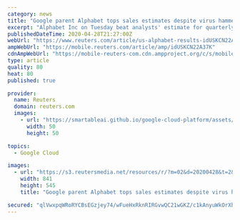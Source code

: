 ```yaml
---
category: news
title: "Google parent Alphabet tops sales estimates despite virus hammering economy"
excerpt: "Alphabet Inc on Tuesday beat analysts' estimate for quarterly revenue as its Google unit experienced a smaller drop-off in advertiser spending than had been anticipated given economic concerns related to the novel coronavirus."
publishedDateTime: 2020-04-28T21:27:00Z
webUrl: "https://www.reuters.com/article/us-alphabet-results-idUSKCN22A37K"
ampWebUrl: "https://mobile.reuters.com/article/amp/idUSKCN22A37K"
cdnAmpWebUrl: "https://mobile-reuters-com.cdn.ampproject.org/c/s/mobile.reuters.com/article/amp/idUSKCN22A37K"
type: article
quality: 80
heat: 80
published: true

provider:
  name: Reuters
  domain: reuters.com
  images:
    - url: "https://smartableai.github.io/google-cloud-platform/assets/images/organizations/reuters.com-50x50.jpg"
      width: 50
      height: 50

topics:
  - Google Cloud

images:
  - url: "https://s3.reutersmedia.net/resources/r/?m=02&d=20200428&t=2&i=1516782288&w=&fh=545px&fw=&ll=&pl=&sq=&r=LYNXNPEG3R28N"
    width: 841
    height: 545
    title: "Google parent Alphabet tops sales estimates despite virus hammering economy"

secured: "qlVwxpqWRoRYCBsEGzjey74/wFueHxRknRIRGvwQC21wGKZ/c1kAnyuWkOrXh2SAWiMc/FkWLlijmfHAs1eVHSrkdhZZnEfp1mtAT6DQ21eFQvb7zTir7ec9Z2z2sCeO3yDD8xL/o2PnsmSwLVkY0voa0K2EL/lQm+IfepPJSJ8i1UtrqzZI7uePZ5Gew1suA0EVQUceys+Hur8Ifw5fofeSwBZ6cNdYEaJIn5HEg7kc+z9pwrWvnhXW5+ixbqpLkcsQ6bPsuaolKwK3cC3bB9caZfBNXOENkHXfy/zSByoyOGl4bpPz749fvbpenFt9HQW/tQLvHI+W1SpYmKWAIURxEWVKXaY5yJ0T9ocInThR5eDV7KAU2pJG3dMGWZgGT6H2KeV5M2WmP0l4KHmK9M5BtXoMf//+7DDgGrCpwb+fgU06jAX+9l6UytQ/1CoFoUd7CL8FKS0sAurlDF+IsRL/ne/9NFfMn6Nvn1IlX5o=;zpQlTyhz9U7Sd6sRKQqfmw=="
---
```


